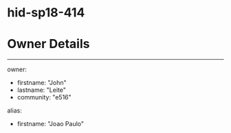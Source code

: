 # hid-sp18-414

# Owner Details
---
owner:
  - firstname: "John"
  - lastname: "Leite"
  - community: "e516"

alias:
  - firstname: "Joao Paulo"
